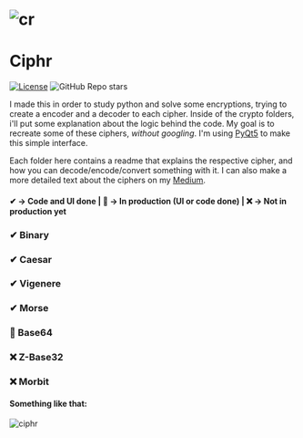 # ![cr](https://user-images.githubusercontent.com/61850743/151684684-83fdaa65-e769-4f40-94e4-fb1f7e6e08ff.png) 
# Ciphr 


[![License](https://img.shields.io/badge/License-MIT-green)](./LICENSE) ![GitHub Repo stars](https://img.shields.io/github/stars/oOperaho/Ciphr?color=green&label=Stars&style=flat-square)

I made this in order to study python and solve some encryptions, trying to create a encoder and a decoder to each cipher. Inside of the crypto folders, i'll put some explanation about the logic behind the code. My goal is to recreate some of these ciphers, _without googling_. I'm using [PyQt5](https://doc.qt.io/qtforpython/) to make this simple interface.

Each folder here contains a readme that explains the respective cipher, and how you can decode/encode/convert something with it. I can also make a more detailed text about
the ciphers on my [Medium](https://medium.com/@Operaho).

#### ✔ → Code and UI done | 🔷 → In production (UI or code done) | ❌ → Not in production yet

### ✔ Binary
### ✔ Caesar
### ✔ Vigenere
### ✔ Morse
### 🔷 Base64
### ❌ Z-Base32
### ❌ Morbit


#### Something like that:

![ciphr](https://user-images.githubusercontent.com/61850743/152662086-b17c908f-2aaa-47f9-a322-bf042a0962d2.gif)


